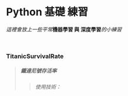 # Python 基礎 練習
_這裡會放上一些平常_**機器學習 與 深度學習**_的小練習_
</p>

</br>

### TitanicSurvivalRate ###
>##### 鐵達尼號存活率 #####
>>###### 使用技術：
